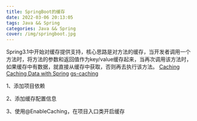 ```yaml
---
title: SpringBoot的缓存
date: 2022-03-06 20:13:05
tags: Java && Spring
categories: Java && Spring
cover: /img/springboot.jpg
---
```

Spring3.1中开始对缓存提供支持，核心思路是对方法的缓存，当开发者调用一个方法时，将方法的参数和返回值作为key/value缓存起来，当再次调用该方法时，如果缓存中有数据，就直接从缓存中获取，否则再去执行该方法。
[Caching](https://docs.spring.io/spring-boot/docs/2.1.6.RELEASE/reference/html/boot-features-caching.html)
[Caching Data with Spring](https://spring.io/guides/gs/caching/)
[gs-caching](https://github.com/spring-guides/gs-caching)

1、添加项目依赖

2、添加缓存配置信息

3、使用@EnableCaching，在项目入口类开启缓存